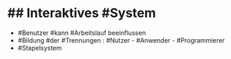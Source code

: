 # ## Interaktives #System 

 - #Benutzer #kann #Arbeitslauf beeinflussen 
 - #Bildung #der #Trennungen : 
 #Nutzer - #Anwender - #Programmierer 
 - #Stapelsystem 

